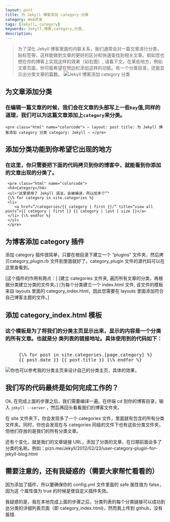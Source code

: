 ```yaml
---
layout: post
title: 为 Jekyll 博客添加 category 分类
category: Web开发
tags: [Jekyll, category]
keywords: Jekyll,博客,category,分类,
description: 
---
```


> 为了深化 Jekyll 博客里面的内联关系，我们通常会对一篇文章进行分类，贴标签等，这样能做到文章的更好的区分和快速查找到相关文章。假如您也想在你的博客上实现这样的效果（如右图）, 请看下文。在某些地方，例如文章页面，你可能希望在侧边栏添加这样的功能。有一个分类目录，还能显示出分类文章的篇数。
![Jekyll 博客添加 category 分类](http://image.weiosx.com/category-list.jpg)

## 为文章添加分类

### 在编辑一篇文章的时候，我们会在文章的头部写上一些`key`值,同样的道理，我们可以为这篇文章添加上`category`来分类。

    <pre class="html" name="colorcode"> — layout: post title: 为 Jekyll 博客添加 category 分类 category: Jekyll — </pre>

## 添加分类功能到你希望它出现的地方

### 在这里，你只需要把下面的代码拷贝到你的博客中，就能看到你添加的文章出现的分类了。

     <pre class="html" name="colorcode"> 
     <h4>Category</h4> 
     <ul>"这里使用了 Jekyll 语法，会被编译，所以加多个”" 
     {\% for category in site.categories %} 
     <li>
        <a href=”/categories/{{ category | first }}/” title=”view all posts”>{{ category | first }} {{ category | last | size }}</a> 
     </li> {\% endfor %} 
     </ul> 
     </pre>

## 为博客添加 category 插件

   添加 category 插件很简单，只要在根目录下建立一个 “plugins” 文件夹，然后拷贝category_plugin.rb 文件到里面就好了。category_plugin 文件的源代码可以在这里查看到。

   [这个插件的作用有两点：]
   [建立 categories 文件夹, 遍历所有文章的分类，再根据分类建立分类的文件夹。]
   [为每个分类建立一个 index.html 文件, 该文件的模板来自 layouts 里面的 category_index.html，因此您需要在 layouts 里面添加符合自己博客主题的文件。]

## 添加 category_index.html 模板

### 这个模板是为了将我们的分类主页显示出来，显示的内容是一个分类的所有文章。也就是分 类列表的链接地址。具体使用到的代码如下：

<pre class="html" name="colorcode"> 
     {\% for post in site.categories.[page.category] %} 
     {{ post.date }} {{ post.title }} {\% endfor %} 
</pre>

![你也可以参考我的分类主页来设计自己的分类主页，具体的效果，](http://image.weiosx.com/category-index.jpg)

## 我们写的代码最终是如何完成工作的？

Ok, 在完成上面的步骤之后，我们需要编译一遍。在终端 cd 到你的博客目录，输入 `jekyll --server` ，然后再回头看看我们的博客文件夹。

在 site 文件夹下，你会发现多了一个 categories 文件，里面就有包含的所有分类文件夹。同时，你也会发现在与 categories 同级的文件下也有这些分类文件夹，但他们存放的是我们的所有分类文章。

还有个变化，就是我们的文章链接 URL，添加了分类的文章，在日期前面会多了分类的名称。例如：pizn.me/Jekyll/2012/02/23/user-category-plugin-for-jekyll-blog.html

## 需要注意的，还有我疑惑的（需要大家帮忙看看的）

因为添加了插件，所以要确保你的 config.yml 文件里面的 safe 属性值为 false，因为这 个属性值为 true 的时候是使自定义插件失效。

我疑惑的是，我在本地完成上面的步骤之后，分类列表的每个分类链接可以成功到达分类的详细列表页面（即 category_index.html)，然而我上传到 github，没有报错.

